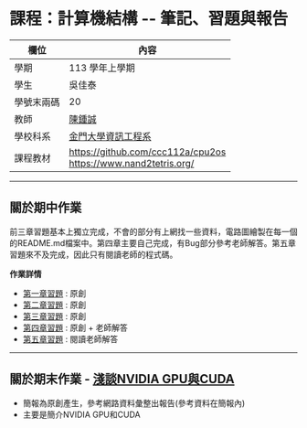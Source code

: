 # 課程：計算機結構 -- 筆記、習題與報告

欄位 | 內容
-----|--------
學期 | 113 學年上學期
學生 |  吳佳泰
學號末兩碼 | 20
教師 | [陳鍾誠](https://www.nqu.edu.tw/educsie/index.php?act=blog&code=list&ids=4)
學校科系 | [金門大學資訊工程系](https://www.nqu.edu.tw/educsie/index.php)
課程教材 | https://github.com/ccc112a/cpu2os <BR/> https://www.nand2tetris.org/

---

## 關於期中作業
前三章習題基本上獨立完成，不會的部分有上網找一些資料，電路圖繪製在每一個的README.md檔案中。第四章主要自己完成，有Bug部分參考老師解答。第五章習題來不及完成，因此只有閱讀老師的程式碼。

**作業詳情**
* [第一章習題](01/README.md) : 原創
* [第二章習題](02/README.md) : 原創
* [第三章習題](03/README.md) : 原創
* [第四章習題](04/README.md) : 原創 + 老師解答
* [第五章習題](05/README.md) : 閱讀老師解答

---

## 關於期末作業 - [淺談NVIDIA GPU與CUDA](https://docs.google.com/presentation/d/13Tr3rdambzyoC4r-9M2MvuiGHGfepyorBGIY-pde9Io/edit?usp=sharing)

* 簡報為原創產生，參考網路資料彙整出報告(參考資料在簡報內)
* 主要是簡介NVIDIA GPU和CUDA